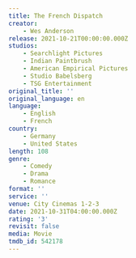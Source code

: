 ```yaml
---
title: The French Dispatch
creator:
    - Wes Anderson
release: 2021-10-21T00:00:00.000Z
studios:
    - Searchlight Pictures
    - Indian Paintbrush
    - American Empirical Pictures
    - Studio Babelsberg
    - TSG Entertainment
original_title: ''
original_language: en
language:
    - English
    - French
country:
    - Germany
    - United States
length: 108
genre:
    - Comedy
    - Drama
    - Romance
format: ''
service: ''
venue: City Cinemas 1-2-3
date: 2021-10-31T04:00:00.000Z
rating: '3'
revisit: false
media: Movie
tmdb_id: 542178
---
```



